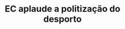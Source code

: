 ---
title: "EC aplaude a politização do desporto"
infoslide: ""
round: "Round 4"
weight: 4
videos: []
tags: ['Politics', 'Social Movements', 'Sports']
layout: "motion"
categories: ["motions"]
---